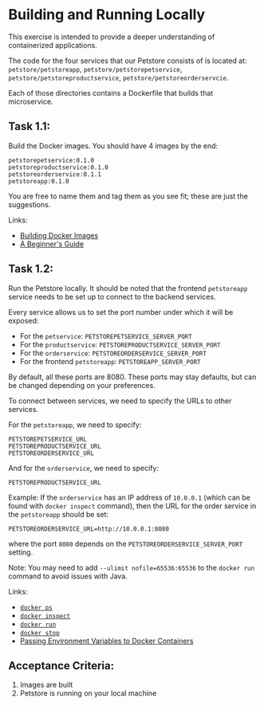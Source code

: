 # Building and Running Locally

This exercise is intended to provide a deeper understanding of containerized applications.

The code for the four services that our Petstore consists of is located at:
`petstore/petstoreapp`, `petstore/petstorepetservice`, `petstore/petstoreproductservice`, `petstore/petstoreorderservcie`.

Each of those directories contains a Dockerfile that builds that microservice.

## Task 1.1:
Build the Docker images.
You should have 4 images by the end:

```
petstorepetservice:0.1.0
petstoreproductservice:0.1.0
petstoreorderservice:0.1.1
petstoreapp:0.1.0
```

You are free to name them and tag them as you see fit; these are just the suggestions.

Links:
* [Building Docker Images](https://docs.docker.com/get-started/docker-concepts/building-images/build-tag-and-publish-an-image/)
* [A Beginner's Guide](https://stackify.com/docker-build-a-beginners-guide-to-building-docker-images/)

## Task 1.2:
Run the Petstore locally.
It should be noted that the frontend `petstoreapp` service needs to be set up to connect to the backend services.

Every service allows us to set the port number under which it will be exposed:
* For the `petservice`: `PETSTOREPETSERVICE_SERVER_PORT`
* For the `productservice`: `PETSTOREPRODUCTSERVICE_SERVER_PORT`
* For the `orderservice`: `PETSTOREORDERSERVICE_SERVER_PORT`
* For the frontend `petstoreapp`: `PETSTOREAPP_SERVER_PORT`

By default, all these ports are 8080.
These ports may stay defaults, but can be changed depending on your preferences.

To connect between services, we need to specify the URLs to other services.

For the `petstoreapp`, we need to specify:
```
PETSTOREPETSERVICE_URL
PETSTOREPRODUCTSERVICE_URL
PETSTOREORDERSERVICE_URL
```

And for the `orderservice`, we need to specify:
```
PETSTOREPRODUCTSERVICE_URL
```

Example:
If the `orderservice` has an IP address of `10.0.0.1` (which can be found with `docker inspect` command), 
then the URL for the order service in the `petstoreapp` should be set:
```
PETSTOREORDERSERVICE_URL=http://10.0.0.1:8080
```

where the port `8080` depends on the `PETSTOREORDERSERVICE_SERVER_PORT` setting.

Note: You may need to add `--ulimit nofile=65536:65536` to the `docker run` command to avoid issues with Java.

Links:
* [`docker ps`](https://docs.docker.com/engine/reference/commandline/ps/)
* [`docker inspect`](https://docs.docker.com/engine/reference/commandline/inspect/)
* [`docker run`](https://docs.docker.com/engine/reference/commandline/run/)
* [`docker stop`](https://docs.docker.com/engine/reference/commandline/stop/)
* [Passing Environment Variables to Docker Containers](https://www.baeldung.com/ops/docker-container-environment-variables#env-param)

## Acceptance Criteria:
1. Images are built
2. Petstore is running on your local machine

